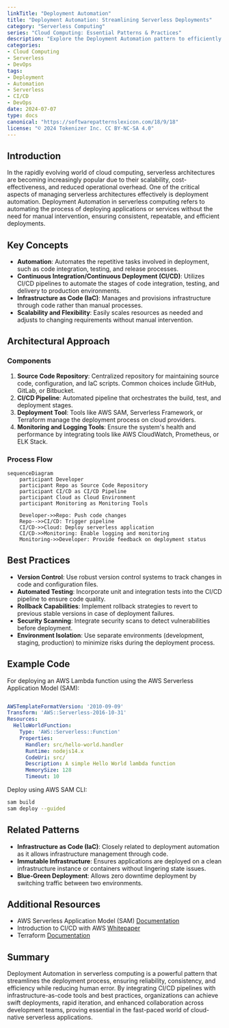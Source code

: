 ```yaml
---
linkTitle: "Deployment Automation"
title: "Deployment Automation: Streamlining Serverless Deployments"
category: "Serverless Computing"
series: "Cloud Computing: Essential Patterns & Practices"
description: "Explore the Deployment Automation pattern to efficiently manage serverless architectures, streamlining the deployment process to enhance productivity and reduce errors."
categories:
- Cloud Computing
- Serverless
- DevOps
tags:
- Deployment
- Automation
- Serverless
- CI/CD
- DevOps
date: 2024-07-07
type: docs
canonical: "https://softwarepatternslexicon.com/18/9/18"
license: "© 2024 Tokenizer Inc. CC BY-NC-SA 4.0"
---
```


## Introduction

In the rapidly evolving world of cloud computing, serverless architectures are becoming increasingly popular due to their scalability, cost-effectiveness, and reduced operational overhead. One of the critical aspects of managing serverless architectures effectively is deployment automation. Deployment Automation in serverless computing refers to automating the process of deploying applications or services without the need for manual intervention, ensuring consistent, repeatable, and efficient deployments.

## Key Concepts

- **Automation**: Automates the repetitive tasks involved in deployment, such as code integration, testing, and release processes.
- **Continuous Integration/Continuous Deployment (CI/CD)**: Utilizes CI/CD pipelines to automate the stages of code integration, testing, and delivery to production environments.
- **Infrastructure as Code (IaC)**: Manages and provisions infrastructure through code rather than manual processes.
- **Scalability and Flexibility**: Easily scales resources as needed and adjusts to changing requirements without manual intervention.

## Architectural Approach

### Components

1. **Source Code Repository**: Centralized repository for maintaining source code, configuration, and IaC scripts. Common choices include GitHub, GitLab, or Bitbucket.
2. **CI/CD Pipeline**: Automated pipeline that orchestrates the build, test, and deployment stages.
3. **Deployment Tool**: Tools like AWS SAM, Serverless Framework, or Terraform manage the deployment process on cloud providers.
4. **Monitoring and Logging Tools**: Ensure the system's health and performance by integrating tools like AWS CloudWatch, Prometheus, or ELK Stack.

### Process Flow

```mermaid
sequenceDiagram
    participant Developer
    participant Repo as Source Code Repository
    participant CI/CD as CI/CD Pipeline
    participant Cloud as Cloud Environment
    participant Monitoring as Monitoring Tools

    Developer->>Repo: Push code changes
    Repo-->>CI/CD: Trigger pipeline
    CI/CD->>Cloud: Deploy serverless application
    CI/CD->>Monitoring: Enable logging and monitoring
    Monitoring->>Developer: Provide feedback on deployment status
```

## Best Practices

- **Version Control**: Use robust version control systems to track changes in code and configuration files.
- **Automated Testing**: Incorporate unit and integration tests into the CI/CD pipeline to ensure code quality.
- **Rollback Capabilities**: Implement rollback strategies to revert to previous stable versions in case of deployment failures.
- **Security Scanning**: Integrate security scans to detect vulnerabilities before deployment.
- **Environment Isolation**: Use separate environments (development, staging, production) to minimize risks during the deployment process.

## Example Code

For deploying an AWS Lambda function using the AWS Serverless Application Model (SAM):

```yaml

AWSTemplateFormatVersion: '2010-09-09'
Transform: 'AWS::Serverless-2016-10-31'
Resources:
  HelloWorldFunction:
    Type: 'AWS::Serverless::Function'
    Properties:
      Handler: src/hello-world.handler
      Runtime: nodejs14.x
      CodeUri: src/
      Description: A simple Hello World lambda function
      MemorySize: 128
      Timeout: 10
```

Deploy using AWS SAM CLI:

```bash
sam build
sam deploy --guided
```

## Related Patterns

- **Infrastructure as Code (IaC)**: Closely related to deployment automation as it allows infrastructure management through code.
- **Immutable Infrastructure**: Ensures applications are deployed on a clean infrastructure instance or containers without lingering state issues.
- **Blue-Green Deployment**: Allows zero downtime deployment by switching traffic between two environments.

## Additional Resources

- AWS Serverless Application Model (SAM) [Documentation](https://docs.aws.amazon.com/serverless-application-model/latest/developerguide/what-is-sam.html)
- Introduction to CI/CD with AWS [Whitepaper](https://d1.awsstatic.com/whitepapers/aws-continuous-integration-and-continuous-delivery.pdf)
- Terraform [Documentation](https://www.terraform.io/docs/index.html)

## Summary

Deployment Automation in serverless computing is a powerful pattern that streamlines the deployment process, ensuring reliability, consistency, and efficiency while reducing human error. By integrating CI/CD pipelines with infrastructure-as-code tools and best practices, organizations can achieve swift deployments, rapid iteration, and enhanced collaboration across development teams, proving essential in the fast-paced world of cloud-native serverless applications.
